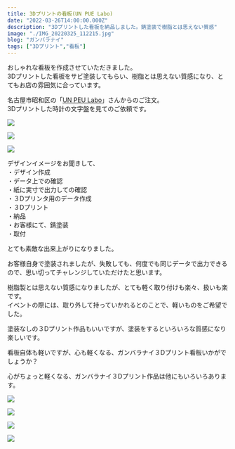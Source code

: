 ```yaml
---
title: 3Dプリントの看板(UN PUE Labo)
date: "2022-03-26T14:00:00.000Z"
description: "3Dプリントした看板を納品しました。錆塗装で樹脂とは思えない質感"
image: "./IMG_20220325_112215.jpg"
blog: "ガンバラナイ"
tags: ["3Dプリント","看板"]
---
```


おしゃれな看板を作成させていただきました。  
3Dプリントした看板をサビ塗装してもらい、樹脂とは思えない質感になり、とてもお店の雰囲気に合っています。

名古屋市昭和区の「[UN PEU Labo](https://www.instagram.com/unpeu5/)」さんからのご注文。  
3Dプリントした時計の文字盤を見てのご依頼です。  

![](IMG_20220325_112319.jpg)

![](IMG_20220325_112226.jpg)

![](IMG_20220325_112215.jpg)

デザインイメージをお聞きして、  
・デザイン作成  
・データ上での確認  
・紙に実寸で出力しての確認  
・３Dプリンタ用のデータ作成  
・３Dプリント  
・納品  
・お客様にて、錆塗装  
・取付  

とても素敵な出来上がりになりました。

お客様自身で塗装されましたが、失敗しても、何度でも同じデータで出力できるので、思い切ってチャレンジしていただけたと思います。

樹脂製とは思えない質感になりましたが、とても軽く取り付けも楽々、扱いも楽です。  
イベントの際には、取り外して持っていかれるとのことで、軽いものをご希望でした。  

塗装なしの３Dプリント作品もいいですが、塗装をするといろいろな質感になり楽しいです。  

看板自体も軽いですが、心も軽くなる、ガンバラナイ３Dプリント看板いかがでしょうか？

心がちょっと軽くなる、ガンバラナイ３Dプリント作品は他にもいろいろあります。  

![](IMG_20220125_215156.jpg)

![](IMG_20220116_214758.jpg)

![](IMG_20220103_174804.jpg)

![](IMG_20210630_090209.jpg)